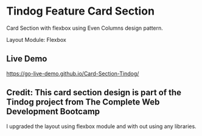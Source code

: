 # Tindog Feature Card Section

Card Section with flexbox using Even Columns design pattern.

Layout Module: Flexbox
## Live Demo 
https://go-live-demo.github.io/Card-Section-Tindog/

## Credit: This card section design is part of the Tindog project from **The Complete Web Development Bootcamp**

I upgraded the layout using flexbox module and with out using any libraries.